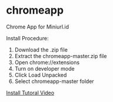 # chromeapp
Chrome App for Miniurl.id

Install Procedure:
1. Download the .zip file
2. Extract the chromeapp-master.zip file
3. Open chrome://extensions
4. Turn on developer mode
5. Click Load Unpacked
6. Select chromeapp-master folder

<a href="https://miniurl.id/tools/link-click-analytics?ref=github&page=https%3A%2F%2Fgithub.com%2Fminiurl%2Fchromeapp&redirto=https://content.jwplatform.com/videos/089XAxNm-2nnS5eYO.mp4&event=watch_tutorial&message=chrome_app_launcher">Install Tutoral Video</a>
